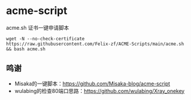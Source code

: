 # acme-script

acme.sh 证书一键申请脚本

```shell
wget -N --no-check-certificate https://raw.githubusercontent.com/Felix-zf/ACME-Scripts/main/acme.sh && bash acme.sh
```

## 鸣谢
- Misaka的一键脚本：https://github.com/Misaka-blog/acme-script
- wulabing的检查80端口思路：https://github.com/wulabing/Xray_onekey

